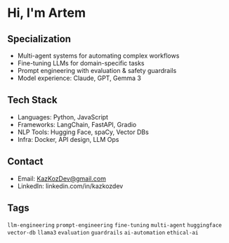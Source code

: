 # Hi, I'm Artem

## Specialization
- Multi-agent systems for automating complex workflows  
- Fine-tuning LLMs for domain-specific tasks  
- Prompt engineering with evaluation & safety guardrails  
- Model experience: Claude, GPT, Gemma 3

## Tech Stack
- Languages: Python, JavaScript
- Frameworks: LangChain, FastAPI, Gradio
- NLP Tools: Hugging Face, spaCy, Vector DBs
- Infra: Docker, API design, LLM Ops

## Contact
- Email: KazKozDev@gmail.com
- LinkedIn: linkedin.com/in/kazkozdev

## Tags
`llm-engineering` `prompt-engineering` `fine-tuning` `multi-agent` `huggingface` `vector-db` `llama3` `evaluation` `guardrails` `ai-automation` `ethical-ai`

